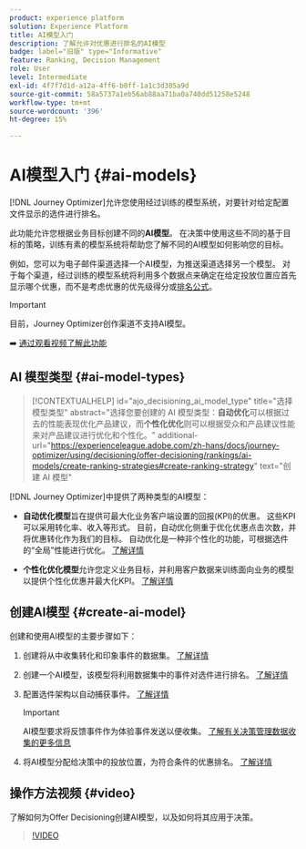 ```yaml
---
product: experience platform
solution: Experience Platform
title: AI模型入门
description: 了解允许对优惠进行排名的AI模型
badge: label="旧版" type="Informative"
feature: Ranking, Decision Management
role: User
level: Intermediate
exl-id: 4f7f7d1d-a12a-4ff6-b0ff-1a1c3d305a9d
source-git-commit: 58a5737a1eb56ab88aa71ba0a740dd51258e5248
workflow-type: tm+mt
source-wordcount: '396'
ht-degree: 15%

---
```


# AI模型入门 {#ai-models}

[!DNL Journey Optimizer]允许您使用经过训练的模型系统，对要针对给定配置文件显示的选件进行排名。

此功能允许您根据业务目标创建不同的&#x200B;**AI模型**。 在决策中使用这些不同的基于目标的策略，训练有素的模型系统将帮助您了解不同的AI模型如何影响您的目标。

例如，您可以为电子邮件渠道选择一个AI模型，为推送渠道选择另一个模型。 对于每个渠道，经过训练的模型系统将利用多个数据点来确定在给定投放位置应首先显示哪个优惠，而不是考虑优惠的优先级得分或[排名公式](create-ranking-formulas.md)。

>[!IMPORTANT]
>
>目前，Journey Optimizer创作渠道不支持AI模型。

➡️ [通过观看视频了解此功能](#video)

## AI 模型类型 {#ai-model-types}

>[!CONTEXTUALHELP]
>id="ajo_decisioning_ai_model_type"
>title="选择模型类型"
>abstract="选择您要创建的 AI 模型类型：**自动优化**&#x200B;可以根据过去的性能表现优化产品建议，而&#x200B;**个性化优化**&#x200B;则可以根据受众和产品建议性能来对产品建议进行优化和个性化。"
>additional-url="https://experienceleague.adobe.com/zh-hans/docs/journey-optimizer/using/decisioning/offer-decisioning/rankings/ai-models/create-ranking-strategies#create-ranking-strategy" text="创建 AI 模型"

[!DNL Journey Optimizer]中提供了两种类型的AI模型：

* **自动优化模型**&#x200B;旨在提供可最大化业务客户端设置的回报(KPI)的优惠。 这些KPI可以采用转化率、收入等形式。 目前，自动优化侧重于优化优惠点击次数，并将优惠转化作为我们的目标。 自动优化是一种非个性化的功能，可根据选件的“全局”性能进行优化。 [了解详情](auto-optimization-model.md)

* **个性化优化模型**&#x200B;允许您定义业务目标，并利用客户数据来训练面向业务的模型以提供个性化优惠并最大化KPI。 [了解详情](personalized-optimization-model.md)

## 创建AI模型 {#create-ai-model}

创建和使用AI模型的主要步骤如下：

1. 创建将从中收集转化和印象事件的数据集。 [了解详情](../data-collection/create-dataset.md)

1. 创建一个AI模型，该模型将利用数据集中的事件对选件进行排名。 [了解详情](create-ranking-strategies.md)

1. 配置选件架构以自动捕获事件。 [了解详情](../data-collection/schema-requirement.md)

   >[!IMPORTANT]
   >
   >AI模型要求将反馈事件作为体验事件发送以便收集。 [了解有关决策管理数据收集的更多信息](../data-collection/data-collection.md)

1. 将AI模型分配给决策中的投放位置，为符合条件的优惠排名。 [了解详情](../offer-activities/configure-offer-selection.md)

## 操作方法视频 {#video}

了解如何为Offer Decisioning创建AI模型，以及如何将其应用于决策。

>[!VIDEO](https://video.tv.adobe.com/v/3419959?quality=12)
